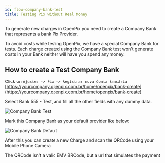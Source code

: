 ```yaml
---
id: flow-company-bank-test
title: Testing Pix without Real Money
---
```


To generate new charges in OpenPix you need to create a Company Bank that represents a bank Pix Provider.

To avoid costs while testing OpenPix, we have a special Company Bank for tests.
Each charge created using the Company Bank test won't generate costs in your Bank neither will have you spend any money.

## How to create a Test Company Bank

Click on `Ajustes -> Pix -> Registrar nova Conta Bancária` [https://yourcompany.openpix.com.br/home/openpix/bank-create](https://yourcompany.openpix.com.br/home/openpix/bank-create)

Select Bank 555 - Test, and fill all the other fields with any dummy data.

![Company Bank Test](/img/company-bank-test.png)

Mark this Company Bank as your default provider like below:

![Company Bank Default](/img/company-bank-default.png)

After this you can create a new Charge and scan the QRCode using your Mobile Phone Camera

The QRCode isn't a valid EMV BRCode, but a url that simulates the payment
